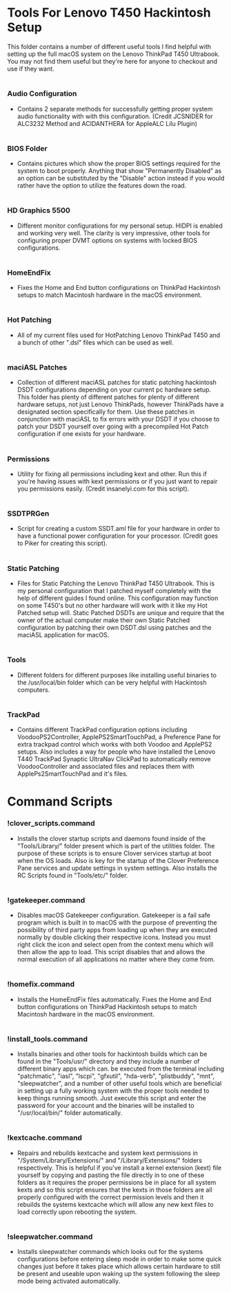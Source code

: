 # Tools For Lenovo T450 Hackintosh Setup

This folder contains a number of different useful tools I find helpful with setting up the full macOS system on the Lenovo ThinkPad T450 Ultrabook. You may not find them useful but they're here for anyone to checkout and use if they want.

#

### Audio Configuration

- Contains 2 separate methods for successfully getting proper system audio functionality with with this configuration. (Credit JCSNIDER for ALC3232 Method and ACIDANTHERA for AppleALC Lilu Plugin)

#

### BIOS Folder

- Contains pictures which show the proper BIOS settings required for the system to boot properly. Anything that show "Permanently Disabled" as an option can be substituted by the "Disable" action instead if you would rather have the option to utilize the features down the road.

#

### HD Graphics 5500

- Different monitor configurations for my personal setup. HIDPI is enabled and working very well. The clarity is very impressive, other tools for configuring proper DVMT options on systems with locked BIOS configurations.

#

### HomeEndFix

- Fixes the Home and End button configurations on ThinkPad Hackintosh setups to match Macintosh hardware in the macOS environment.

#

### Hot Patching

- All of my current files used for HotPatching Lenovo ThinkPad T450 and a bunch of other ".dsl" files which can be used as well. 

#

### maciASL Patches

-  Collection of different maciASL patches for static patching hackintosh DSDT configurations depending on your current pc hardware setup. This folder has plenty of different patches for plenty of different hardware setups, not just Lenovo ThinkPads, however ThinkPads have a designated section specifically for them. Use these patches in conjunction with maciASL to fix errors with your DSDT if you choose to patch your DSDT yourself over going with a precompiled Hot Patch configuration if one exists for your hardware.

#

### Permissions

- Utility for fixing all permissions including kext and other. Run this if you're having issues with kext permissions or if you just want to repair you permissions easily. (Credit insanelyi.com for this script).

#

### SSDTPRGen

- Script for creating a custom SSDT.aml file for your hardware in order to have a functional power configuration for your processor. (Credit goes to Piker for creating this script).

#

### Static Patching

- Files for Static Patching the Lenovo ThinkPad T450 Ultrabook. This is my personal configuration that I patched myself completely with the help of different guides I found online. This configuration may function on some T450's but no other hardware will work with it like my Hot Patched setup will. Static Patched DSDTs are unique and require that the owner of the actual computer make their own Static Patched configuration by patching their own DSDT.dsl using patches and the maciASL application for macOS.

#

### Tools

- Different folders for different purposes like installing useful binaries to the /usr/local/bin folder which can be very helpful with Hackintosh computers. 

#

### TrackPad

- Contains different TrackPad configuration options including VoodooPS2Controller, ApplePS2SmartTouchPad, a Preference Pane for extra trackpad control which works with both Voodoo and ApplePS2 setups. Also includes a way for people who have installed the Lenovo T440 TrackPad Synaptic UltraNav ClickPad to automatically remove VoodooController and associated files and replaces them with ApplePs2SmartTouchPad and it's files.

#

# Command Scripts

### !clover_scripts.command

- Installs the clover startup scripts and daemons found inside of the "Tools/Library/" folder present which is part of the utilities folder. The purpose of these scripts is to ensure Clover services startup at boot when the OS loads. Also is key for the startup of the Clover Preference Pane services and update settings in system settings. Also installs the RC Scripts found in "Tools/etc/" folder.

#

### !gatekeeper.command

- Disables macOS Gatekeeper configuration. Gatekeeper is a fail safe program which is built in to macOS with the purpose of preventing the possibility of third party apps from loading up when they are executed normally by double clicking their respective icons. Instead you must right click the icon and select open from the context menu which will then allow the app to load. This script disables that and allows the normal execution of all applications no matter where they come from.

#

### !homefix.command

- Installs the HomeEndFix files automatically. Fixes the Home and End button configurations on ThinkPad Hackintosh setups to match Macintosh hardware in the macOS environment.

#

### !install_tools.command

- Installs binaries and other tools for hackintosh builds which can be found in the "Tools/usr/" directory and they include a number of different binary apps which can. be executed from the terminal including "patchmatic", "iasl", "lscpi", "gfxutil", "hda-verb", "plistbuddy", "mnt", "sleepwatcher", and a number of other useful tools which are beneficial in setting up a fully working system with the proper tools needed to keep things running smooth. Just execute this script and enter the password for your account and the binaries will be installed to "/usr/local/bin/" folder automatically.  

#

### !kextcache.command

- Repairs and rebuilds kextcache and system kext permissions in "/System/Library/Extensions/" and "/Library/Extensions/" folders respectively. This is helpful if you've install a kernel extension (kext) file yourself by copying and pasting the file directly in to one of these folders as it requires the proper permissions be in place for all system kexts and so this script ensures that the kexts in those folders are all properly configured with the correct permission levels and then it rebuilds the systems kextcache which will allow any new kext files to load correctly upon rebooting the system.

#

### !sleepwatcher.command

- Installs sleepwatcher commands which looks out for the systems configurations before entering sleep mode in order to make some quick changes just before it takes place which allows certain hardware to still be present and useable upon waking up the system following the sleep mode being activated automatically.

